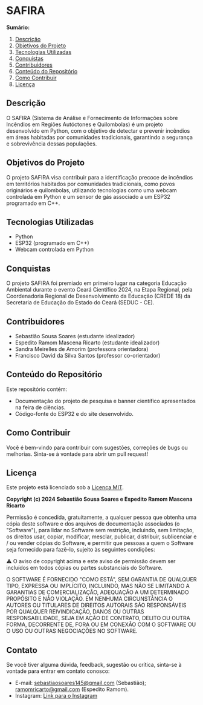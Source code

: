 # SAFIRA

**Sumário:**
1. [Descrição](#descrição)
2. [Objetivos do Projeto](#objetivos-do-projeto)
3. [Tecnologias Utilizadas](#tecnologias-utilizadas)
4. [Conquistas](#conquistas)
5. [Contribuidores](#contribuidores)
6. [Conteúdo do Repositório](#conteúdo-do-repositório)
7. [Como Contribuir](#como-contribuir)
8. [Licença](#licença)

## Descrição

O SAFIRA (Sistema de Análise e Fornecimento de Informações sobre Incêndios em Regiões Autóctones e Quilombolas) é um projeto desenvolvido em Python, com o objetivo de detectar e prevenir incêndios em áreas habitadas por comunidades tradicionais, garantindo a segurança e sobrevivência dessas populações.

## Objetivos do Projeto

O projeto SAFIRA visa contribuir para a identificação precoce de incêndios em territórios habitados por comunidades tradicionais, como povos originários e quilombolas, utilizando tecnologias como uma webcam controlada em Python e um sensor de gás associado a um ESP32 programado em C++.

## Tecnologias Utilizadas

- Python
- ESP32 (programado em C++)
- Webcam controlada em Python

## Conquistas

O projeto SAFIRA foi premiado em primeiro lugar na categoria Educação Ambiental durante o evento Ceará Científico 2024, na Etapa Regional, pela Coordenadoria Regional de Desenvolvimento da Educação (CREDE 18) da Secretaria de Educação do Estado do Ceará (SEDUC - CE).

## Contribuidores

- Sebastião Sousa Soares (estudante idealizador)
- Espedito Ramom Mascena Ricarto (estudante idealizador)
- Sandra Meirelles de Amorim (professora orientadora)
- Francisco David da Silva Santos (professor co-orientador)

## Conteúdo do Repositório

Este repositório contém:
- Documentação do projeto de pesquisa e banner científico apresentados na feira de ciências.
- Código-fonte do ESP32 e do site desenvolvido.

## Como Contribuir

Você é bem-vindo para contribuir com sugestões, correções de bugs ou melhorias. Sinta-se à vontade para abrir um pull request!

## Licença

Este projeto está licenciado sob a [Licença MIT](LICENSE).

**Copyright (c) 2024 Sebastião Sousa Soares e Espedito Ramom Mascena Ricarto**

Permissão é concedida, gratuitamente, a qualquer pessoa que obtenha uma cópia
deste software e dos arquivos de documentação associados (o "Software"), para lidar
no Software sem restrição, incluindo, sem limitação, os direitos
usar, copiar, modificar, mesclar, publicar, distribuir, sublicenciar e / ou vender
cópias do Software, e permitir que pessoas a quem o Software seja
fornecido para fazê-lo, sujeito às seguintes condições:

:warning: O aviso de copyright acima e este aviso de permissão devem ser incluídos em todos
cópias ou partes substanciais do Software.

O SOFTWARE É FORNECIDO "COMO ESTÁ", SEM GARANTIA DE QUALQUER TIPO, EXPRESSA OU
IMPLÍCITO, INCLUINDO, MAS NÃO SE LIMITANDO A GARANTIAS DE COMERCIALIZAÇÃO,
ADEQUAÇÃO A UM DETERMINADO PROPÓSITO E NÃO VIOLAÇÃO. EM NENHUMA CIRCUNSTÂNCIA O
AUTORES OU TITULARES DE DIREITOS AUTORAIS SÃO RESPONSÁVEIS POR QUALQUER REIVINDICAÇÃO, DANOS OU OUTRAS
RESPONSABILIDADE, SEJA EM AÇÃO DE CONTRATO, DELITO OU OUTRA FORMA, DECORRENTE DE,
FORA OU EM CONEXÃO COM O SOFTWARE OU O USO OU OUTRAS NEGOCIAÇÕES NO
SOFTWARE.

## Contato

Se você tiver alguma dúvida, feedback, sugestão ou crítica, sinta-se à vontade para entrar em contato conosco:

- E-mail:
  sebastiaosoares145@gmail.com (Sebastião);
  ramomricarto@gmail.com (Espedito Ramom).
- Instagram: [Link para o Instagram](https://instagram.com/projeto.safira)
